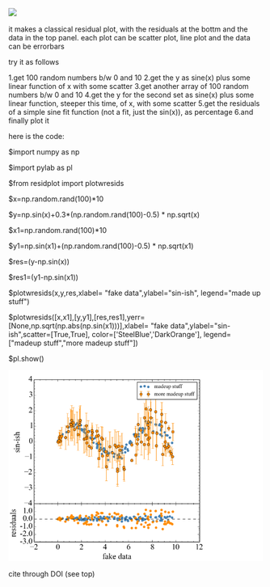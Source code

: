 <a href="http://dx.doi.org/10.5281/zenodo.15419"><img src="https://zenodo.org/badge/10115/fedhere/residuals_pylab.svg"><a>

it makes a classical residual plot, with the residuals at the bottm and the data in the top panel. 
each plot can be scatter plot, line plot and the data can be errorbars

try it as follows

1.get 100 random numbers b/w 0 and 10
2.get the y as sine(x) plus some linear function of x with some scatter
3.get another array of 100 random numbers b/w 0 and 10
4.get the y for the second set as sine(x) plus some linear function, steeper this time, of x, with some scatter
5.get the residuals of a simple sine fit function (not a fit, just the sin(x)), as percentage
6.and finally plot it


here is the code:

 $import numpy as np

 $import pylab as pl

 $from residplot import plotwresids

 $x=np.random.rand(100)*10

 $y=np.sin(x)+0.3*(np.random.rand(100)-0.5) * np.sqrt(x)

 $x1=np.random.rand(100)*10

 $y1=np.sin(x1)+(np.random.rand(100)-0.5) * np.sqrt(x1)

 $res=(y-np.sin(x))

 $res1=(y1-np.sin(x1))

 $plotwresids(x,y,res,xlabel= "fake data",ylabel="sin-ish", legend="made up stuff")

 $plotwresids([x,x1],[y,y1],[res,res1],yerr=[None,np.sqrt(np.abs(np.sin(x1)))],xlabel= "fake data",ylabel="sin-ish",scatter=[True,True], color=['SteelBlue','DarkOrange'], legend=["madeup stuff","more madeup stuff"])

 $pl.show()

![alt tag](https://github.com/fedhere/residuals_pylab/blob/master/example1.png)

cite through DOI (see top)
